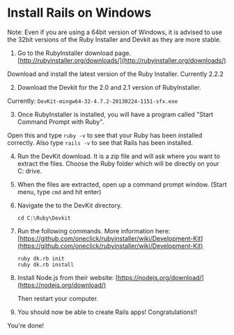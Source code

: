# Install Rails on Windows

Note: Even if you are using a 64bit version of Windows, it is advised to use the 32bit versions of the Ruby Installer and Devkit as they are more stable.

01. Go to the RubyInstaller download page. [http://rubyinstaller.org/downloads/](http://rubyinstaller.org/downloads/)

  Download and install the latest version of the Ruby Installer. Currently 2.2.2

02. Download the Devkit for the 2.0 and 2.1 version of RubyInstaller.

  Currently: `DevKit-mingw64-32-4.7.2-20130224-1151-sfx.exe`

03. Once RubyInstaller is installed, you will have a program called "Start Command Prompt with Ruby".

  Open this and type `ruby -v` to see that your Ruby has been installed correctly.
  Also type `rails -v` to see that Rails has been installed.

04. Run the DevKit download. It is a zip file and will ask where you want to extract the files. Choose the Ruby folder which will be directly on your C: drive.
    
05. When the files are extracted, open up a command prompt window. (Start menu, type `cmd` and hit enter)

06. Navigate the to the DevKit directory.
    ```
    cd C:\Ruby\Devkit
    ```

07. Run the following commands. More information here: [https://github.com/oneclick/rubyinstaller/wiki/Development-Kit](https://github.com/oneclick/rubyinstaller/wiki/Development-Kit)
    ```
    ruby dk.rb init
    ruby dk.rb install
    ```

08. Install Node.js from their website: [https://nodejs.org/download/](https://nodejs.org/download/)
    
    Then restart your computer.

09. You should now be able to create Rails apps! Congratulations!!

  

You're done!